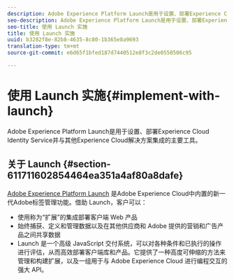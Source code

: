 ```yaml
---
description: Adobe Experience Platform Launch是用于设置、部署Experience Cloud Identity Service并与其他Experience Cloud解决方案集成的主要工具。
seo-description: Adobe Experience Platform Launch是用于设置、部署Experience Cloud Identity Service并与其他Experience Cloud解决方案集成的主要工具。
seo-title: 使用 Launch 实施
title: 使用 Launch 实施
uuid: b3282f8e-82b8-4635-8c80-1b365e8a9693
translation-type: tm+mt
source-git-commit: e6d65f1bfed187d7440512e8f3c2de0550506c95

---
```



# 使用 Launch 实施{#implement-with-launch}

Adobe Experience Platform Launch是用于设置、部署Experience Cloud Identity Service并与其他Experience Cloud解决方案集成的主要工具。

## 关于 Launch {#section-611711602854464ea351a4af80a8dafe}

[Adobe Experience Platform Launch](https://docs.adobelaunch.com/) 是Adobe Experience Cloud中内置的新一代Adobe标签管理功能。借助 Launch，客户可以：

* 使用称为“扩展”的集成部署客户端 Web 产品
* 始终捕获、定义和管理数据以及在其他供应商和 Adobe 提供的营销和广告产品之间共享数据
* Launch 是一个高级 JavaScript 交付系统，可以对各种条件和已执行的操作进行评估，从而高效部署客户端库和产品。它提供了一种高度可伸缩的方法来管理和构建扩展，以及一组用于与 Adobe Experience Cloud 进行编程交互的强大 API。

